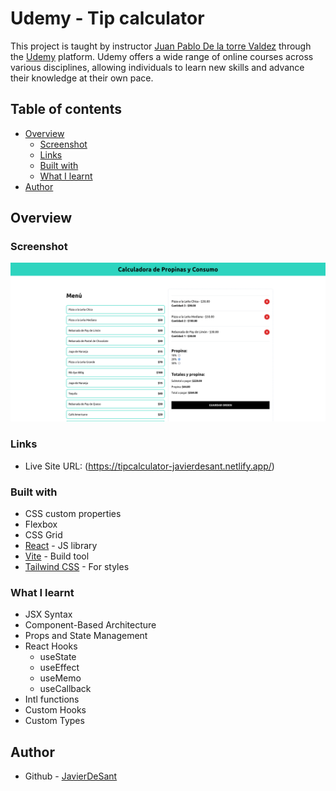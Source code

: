 # Udemy - Tip calculator

This project is taught by instructor [Juan Pablo De la torre Valdez](https://www.udemy.com/user/juanpablodelatorrevaldez/) through the [Udemy](https://www.udemy.com/) platform. Udemy offers a wide range of online courses across various disciplines, allowing individuals to learn new skills and advance their knowledge at their own pace.

## Table of contents

- [Overview](#overview)
  - [Screenshot](#screenshot)
  - [Links](#links)
  - [Built with](#built-with)
  - [What I learnt](#what-i-learnt)
- [Author](#author)

## Overview

### Screenshot

![](/public/screenshot-tipcalculator.png)

### Links

- Live Site URL: (https://tipcalculator-javierdesant.netlify.app/)

### Built with

- CSS custom properties
- Flexbox
- CSS Grid
- [React](https://reactjs.org/) - JS library
- [Vite](https://vitejs.dev/) - Build tool
- [Tailwind CSS](https://tailwindcss.com/) - For styles

### What I learnt

- JSX Syntax
- Component-Based Architecture
- Props and State Management
- React Hooks
  - useState
  - useEffect
  - useMemo
  - useCallback
- Intl functions
- Custom Hooks
- Custom Types

## Author

- Github - [JavierDeSant](https://github.com/javierdesant)